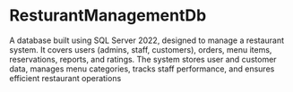# ResturantManagementDb
A database built using SQL Server 2022, designed to manage a restaurant system. It covers users (admins, staff, customers), orders, menu items, reservations, reports, and ratings. The system stores user and customer data, manages menu categories, tracks staff performance, and ensures efficient restaurant operations
